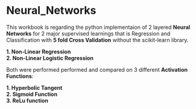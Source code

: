 # Neural_Networks
This workbook is regarding the python implementaion of 2 layered **Neural Networks** for 2 major supervised learnings that is Regression and Classification with **5 fold Cross Validation** without the scikit-learn library.

**1. Non-Linear Regression**<br>
**2. Non-Linear Logistic Regression**

Both were performed performed and compared on 3 different **Activation Functions**:

**1. Hyperbolic Tangent**<br>
**2. Sigmoid Function**<br>
**3. ReLu function**
